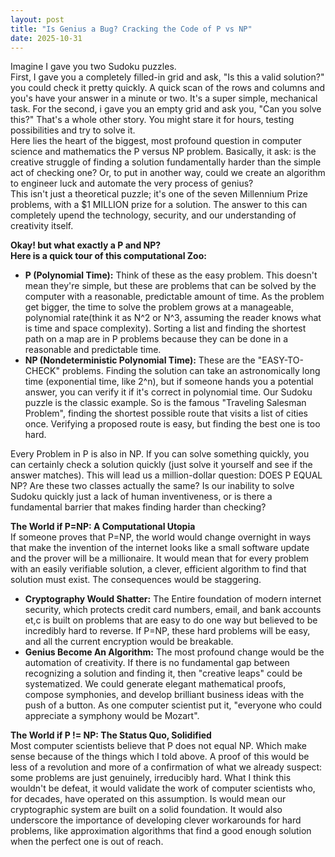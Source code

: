 ```yaml
---
layout: post
title: "Is Genius a Bug? Cracking the Code of P vs NP"
date: 2025-10-31
---
```


Imagine I gave you two Sudoku puzzles.
<br>
First, I gave you a completely filled-in grid and ask, "Is this a valid solution?" you could check it pretty quickly. A quick scan of the rows and columns and you's have your answer in a minute or two. It's a super simple, mechanical task.
For the second, i gave you an empty grid and ask you, "Can you solve this?" That's a whole other story. You might stare it for hours, testing possibilities and try to solve it.<br>
Here lies the heart of the biggest, most profound question in computer science and mathematics the P versus NP problem. Basically, it ask: is the 
creative struggle of finding a solution fundamentally harder than the simple act of checking one? Or, to put in another way, could we create an
algorithm to engineer luck and automate the very process of genius?<br>
This isn't just a theoretical puzzle; it's one of the seven Millennium Prize problems, with a $1 MILLION prize for a solution. The answer to this can completely upend the technology, security, and our understanding of creativity itself. 

<b>Okay! but what exactly a P and NP?</b> 
<br>
<b>Here is a quick tour of this computational Zoo:</b>
- <b>P (Polynomial Time):</b> Think of these as the easy problem. This doesn't mean they're simple, but these are problems that can be solved by the computer with a reasonable, predictable amount of time. As the problem get bigger, the time to solve the problem grows at a manageable, polynomial rate(think it as N^2 or N^3, assuming the reader knows what is time and space complexity). Sorting a list and finding the shortest path on a map are in P problems because they can be done in a reasonable and predictable time.<br>
- <b>NP (Nondeterministic Polynomial Time):</b> These are the "EASY-TO-CHECK" problems. Finding the solution can take an astronomically long time (exponential time, like 2^n), but if someone hands you a potential answer, you can verify it if it's correct in polynomial time. Our Sudoku puzzle is the classic example. So is the famous "Traveling Salesman Problem", finding the shortest possible route that visits a list of cities once. Verifying a proposed route is easy, but finding the best one is too hard.

Every Problem in P is also in NP. If you can solve something quickly, you can certainly check a solution quickly (just solve it yourself and see if
the answer matches). This will lead us a million-dollar question: DOES P EQUAL NP? Are these two classes actually the same? Is our inability to solve Sudoku quickly just a lack of human inventiveness, or is there a fundamental barrier that makes finding harder than checking?

<b>The World if P=NP: A Computational Utopia</b>
<br>
If someone proves that P=NP, the world would change overnight in ways that make the invention of the internet looks like a small software update and the prover will be a millionaire. It would mean that for every problem with an easily verifiable solution, a clever, efficient algorithm to find that solution must exist. The consequences would be staggering.

- <b>Cryptography Would Shatter:</b> The Entire foundation of modern internet security, which protects credit card numbers, email, and bank accounts et,c is built on problems that are easy to do one way but believed to be incredibly hard to reverse. If P=NP, these hard problems will be easy, and all the current encryption would be breakable.<br>
- <b>Genius Become An Algorithm:</b> The most profound change would be the automation of creativity. If there is no fundamental gap between recognizing a solution and finding it, then "creative leaps" could be systematized. We could generate elegant mathematical proofs, compose symphonies, and develop brilliant business ideas with the push of a button. As one computer scientist put it, "everyone who could appreciate a symphony would be Mozart".

<b>The World if P != NP: The Status Quo, Solidified</b>
<br>
Most computer scientists believe that P does not equal NP. Which make sense because of the things which I told above. A proof of this would be less of a revolution and more of a confirmation of what we already suspect: some problems are just genuinely, irreducibly hard.
What I think this wouldn't be defeat, it would validate the work of computer scientists who, for decades, have operated on this assumption. Is would mean our cryptographic system are built on a solid foundation. It would also underscore the importance of developing clever workarounds for hard problems, like approximation algorithms that find a good enough solution when the perfect one is out of reach.


